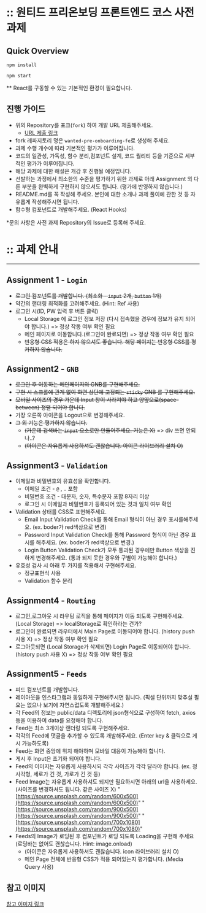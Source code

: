 # :: 원티드 프리온보딩 프론트엔드 코스 사전과제

## Quick Overview

```
npm install

npm start
```

\*\* React를 구동할 수 있는 기본적인 환경이 필요합니다.

## 진행 가이드

- 위의 Repository를 포크(`fork`) 하여 개발 URL 제출해주세요.
  - [URL 제출 링크](https://forms.gle/LcXnfrgtQp5MRrdU8)
- fork 레파지토리 명은 `wanted-pre-onboarding-fe`로 생성해 주세요.
- 과제 수행 개수에 따라 기본적인 평가가 이루어집니다.
- 코드의 일관성, 가독성, 함수 분리,컴포넌트 설계, 코드 퀄리티 등을 기준으로 세부적인 평가가 이루어집니다.
- 해당 과제에 대한 해설은 개강 후 진행될 예정입니다.
- 선발하는 과정에서 최소한의 수준을 평가하기 위한 과제로 아래 Assignment 외 다른 부분을 완벽하게 구현하지 않으셔도 됩니다. (평가에 반영하지 않습니다.)
- README.md를 꼭 작성해 주세요. 본인에 대한 소개나 과제 풀이에 관한 것 등 자유롭게 작성해주시면 됩니다.
- 함수형 컴포넌트로 개발해주세요. (React Hooks)

\*문의 사항은 사전 과제 Repository의 Issue로 등록해 주세요.

# :: 과제 안내

---

## Assignment 1 - `Login`

- ~~로그인 컴포넌트를 개발합니다. (최소화 - `input` 2개, `button` 1개)~~
- 약간의 랜더링 최적화를 고려해주세요. (Hint: Ref 사용)
- 로그인 시(ID, PW 입력 후 버튼 클릭)
  - Local Storage 에 로그인 정보 저장 (다시 접속했을 경우에 정보가 유지 되어야 합니다.) => 정상 작동 여부 확인 필요
  - 메인 페이지로 이동합니다.(로그인이 완료되면) => 정상 작동 여부 확인 필요
  - ~~반응형 CSS 적용은 하지 않으셔도 좋습니다. 해당 페이지는 반응형 CSS를 평가하지 않습니다.~~

## Assignment2 - `GNB`

- ~~로그인 후 이동하는 메인페이지의 GNB를 구현해주세요.~~
- ~~구현 시 스크롤에 관계 없이 화면 상단에 고정되는 `sticky` GNB 를 구현해주세요.~~
- ~~모바일 사이즈의 경우 가운데 Input 창이 사라져야 하고 양옆으로(space-between) 정렬 되어야 합니다.~~
- 가장 오른쪽 아이콘을 Logout으로 변경해주세요.
- ~~그 외 기능은 평가하지 않습니다.~~
  - ~~(가운데 검색바는 `input` 요소로만 만들어주세요. 기능은 X)~~ => div 쓰면 안되나..?
  - ~~(아이콘은 자유롭게 사용하셔도 괜찮습니다. 아이콘 라이브러리 설치 O)~~

## Assignment3 - `Validation`

- 이메일과 비밀번호의 유효성을 확인합니다.
  - 이메일 조건 - `@` , `.` 포함
  - 비밀번호 조건 - 대문자, 숫자, 특수문자 포함 8자리 이상
  - 로그인 시 이메일과 비밀번호가 등록되어 있는 것과 일치 여부 확인
- Validation 상태를 CSS로 표현해주세요.
  - Email Input
    Validation Check를 통해 Email 형식이 아닌 경우 표시를해주세요. (ex. boder가 red색상으로 변경)
  - Password Input
    Validation Check를 통해 Password 형식이 아닌 경우 표시를 해주세요. (ex. boder가 red색상으로 변경.)
  - Login Button
    Validation Check가 모두 통과된 경우에만 Button 색상을 진하게 변경해주세요. (통과 되지 못한 경우와 구별이 가능해야 합니다.)
- 유효성 검사 시 아래 두 가지를 적용해서 구현해주세요.
  - 정규표현식 사용
  - Validation 함수 분리

## Assignment4 - `Routing`

- 로그인,로그아웃 시 라우팅 로직을 통해 페이지가 이동 되도록 구현해주세요. (Local Storage) => localStorage로 확인하라는 건가?
- 로그인이 완료되면 라우터에서 Main Page로 이동되어야 합니다. (history push 사용 X) => 정상 작동 여부 확인 필요
- 로그아웃되면 (Local Storage가 삭제되면) Login Page로 이동되어야 합니다.(history push 사용 X) => 정상 작동 여부 확인 필요

## Assignment5 - `Feeds`

- 피드 컴포넌트를 개발합니다.
- 레이아웃을 인스타그램과 동일하게 구현해주시면 됩니다. (픽셀 단위까지 맞추실 필요는 없으나 보기에 자연스럽도록 개발해주세요.)
- 각 Feed의 정보는 public/data 디렉토리에 json형식으로 구성하여 fetch, axios 등을 이용하여 data를 요청해야 합니다.
- Feed는 최소 3개이상 랜더링 되도록 구현해주세요.
- 각각의 Feed에 댓글을 추가할 수 있도록 개발해주세요. (Enter key & 클릭으로 게시 가능하도록)
- Feed는 화면 중앙에 위치 해야하며 모바일 대응이 가능해야 합니다.
- 게시 후 Input은 초기화 되어야 합니다.
- Feed의 이미지는 자유롭게 사용하시되 각각 사이즈가 각각 달라야 합니다. (ex. 정사각형, 세로가 긴 것, 가로가 긴 것 등)
- Feed Image는 자유롭게 사용하셔도 되지만 필요하시면 아래의 url을 사용하세요.(사이즈를 변경하셔도 됩니다. 같은 사이즈 X)
  "[https://source.unsplash.com/random/600x500](https://source.unsplash.com/random/600x500)"
  "[https://source.unsplash.com/random/900x500](https://source.unsplash.com/random/900x500)"
  "[https://source.unsplash.com/random/700x1080](https://source.unsplash.com/random/700x1080)"
- Feeds의 Image가 로딩된 후 컴포넌트가 로딩 되도록 Loading을 구현해 주세요 (로딩바는 없어도 괜찮습니다. Hint: image.onload)
  - (아이콘은 자유롭게 사용하셔도 괜찮습니다. icon 라이브러리 설치 O)
  - 메인 Page 전체에 반응형 CSS가 적용 되어있는지 평가합니다. (Media Query 사용)

## 참고 이미지

[참고 이미지 링크](https://bclef25.notion.site/1ed6d5b2192b45eeb4104a67f6a77250)
